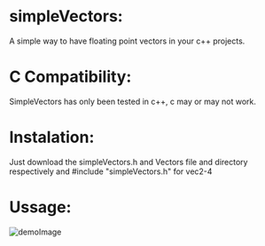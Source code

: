 # simpleVectors:
A simple way to have floating point vectors in your c++ projects.

# C Compatibility:
SimpleVectors has only been tested in c++, c may or may not work.

# Instalation:
Just download the simpleVectors.h and Vectors file and directory respectively and #include "simpleVectors.h" for vec2-4

# Ussage:
![demoImage](demoImage.jpg)
